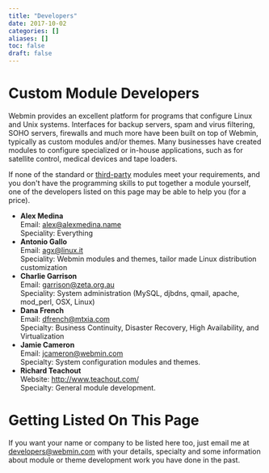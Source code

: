 ```yaml
---
title: "Developers"
date: 2017-10-02
categories: []
aliases: []
toc: false
draft: false
---
```

# Custom Module Developers

Webmin provides an excellent platform for programs that configure Linux and Unix systems. Interfaces for backup servers, spam and virus filtering, SOHO servers, firewalls and much more have been built on top of Webmin, typically as custom modules and/or themes. Many businesses have created modules to configure specialized or in-house applications, such as for satellite control, medical devices and tape loaders.

If none of the standard or [third-party][1] modules meet your requirements, and you don't have the programming skills to put together a module yourself, one of the developers listed on this page may be able to help you (for a price).

* **Alex Medina**<br />
 Email: alex@alexmedina.name<br />
 Speciality: Everything<br />
* **Antonio Gallo**<br />
 Email: agx@linux.it<br />
 Speciality: Webmin modules and themes, tailor made Linux distribution customization<br />
* **Charlie Garrison**<br />
 Email: garrison@zeta.org.au<br />
 Speciality: System administration (MySQL, djbdns, qmail, apache, mod\_perl, OSX, Linux)<br />
* **Dana French**<br />
 Email: <dfrench@mtxia.com><br />
 Specialty: Business Continuity, Disaster Recovery, High Availability, and Virtualization<br />
* **Jamie Cameron**<br />
 Email: [jcameron@webmin.com][2]<br />
 Specialty: System configuration modules and themes.<br />
* **Richard Teachout**<br />
 Website: <http://www.teachout.com/><br />
 Specialty: General module development.<br />

# Getting Listed On This Page

If you want your name or company to be listed here too, just email me at [developers@webmin.com][3] with your details, specialty and some information about module or theme development work you have done in the past.

  [1]: third.html
  [2]: mailto:jcameron@webmin.com
  [3]: mailto:developers@webmin.com
